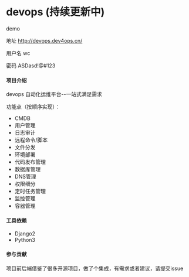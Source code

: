 # devops (持续更新中)

demo

地址 http://devops.dev4ops.cn/

用户名 wc

密码 ASDasd!@#123

#### 项目介绍
devops 自动化运维平台--一站式满足需求

功能点（按顺序实现）：
* CMDB
* 用户管理
* 日志审计
* 远程命令/脚本
* 文件分发
* 环境部署
* 代码发布管理
* 数据库管理
* DNS管理
* 权限细分
* 定时任务管理
* 监控管理
* 容器管理

#### 工具依赖
* Django2
* Python3

#### 参与贡献

项目前后端借鉴了很多开源项目，做了个集成，有需求或者建议，请提交issue